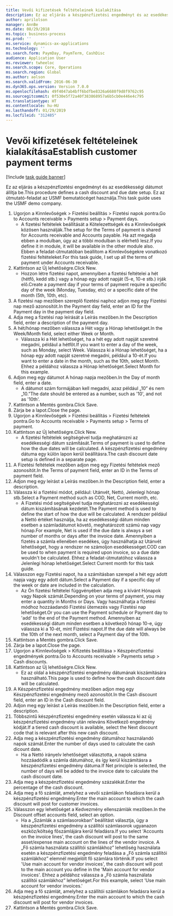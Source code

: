 ```yaml
---
title: Vevői kifizetések feltételeinek kialakítása
description: Ez az eljárás a készpénzfizetési engedményt és az esedékességi dátumot állítja be.
author: aprilolson
manager: AnnBe
ms.date: 08/29/2018
ms.topic: business-process
ms.prod: ''
ms.service: dynamics-ax-applications
ms.technology: ''
ms.search.form: PaymDay, PaymTerm, CashDisc
audience: Application User
ms.reviewer: twheeloc
ms.search.scope: Core, Operations
ms.search.region: Global
ms.author: aolson
ms.search.validFrom: 2016-06-30
ms.dyn365.ops.version: Version 7.0.0
ms.openlocfilehash: 49f4047ab4bff6bdfbe8326a6680f9d8f9762c95
ms.sourcegitcommit: 0f530e5f72a40f383868957a6b5cb0e446e4c795
ms.translationtype: HT
ms.contentlocale: hu-HU
ms.lasthandoff: 01/29/2019
ms.locfileid: "312485"
---
```

# <a name="establish-customer-payment-terms"></a><span data-ttu-id="e611d-103">Vevői kifizetések feltételeinek kialakítása</span><span class="sxs-lookup"><span data-stu-id="e611d-103">Establish customer payment terms</span></span>

[!include [task guide banner](../../includes/task-guide-banner.md)]

<span data-ttu-id="e611d-104">Ez az eljárás a készpénzfizetési engedményt és az esedékességi dátumot állítja be.</span><span class="sxs-lookup"><span data-stu-id="e611d-104">This procedure defines a cash discount and due date setup.</span></span> <span data-ttu-id="e611d-105">Ez az útmutató-feladat az USMF bemutatócéget használja.</span><span class="sxs-lookup"><span data-stu-id="e611d-105">This task guide uses the USMF demo company.</span></span>

1. <span data-ttu-id="e611d-106">Ugorjon a Kinnlevőségek > Fizetési beállítás > Fizetési napok pontra.</span><span class="sxs-lookup"><span data-stu-id="e611d-106">Go to Accounts receivable > Payments setup > Payment days.</span></span>
    * <span data-ttu-id="e611d-107">A fizetési feltételek beállítását a Kötelezettségek és a Kinnlevőségek közösen használják.</span><span class="sxs-lookup"><span data-stu-id="e611d-107">The setup for the Terms of payment is shared for Accounts receivable and Accounts payable.</span></span> <span data-ttu-id="e611d-108">Ha azt megadja ebben a modulban, úgy az a többi modulban is elérhető lesz.</span><span class="sxs-lookup"><span data-stu-id="e611d-108">If you define it in module, it will be available in the other module also.</span></span> <span data-ttu-id="e611d-109">Ebben a feladat-útmutatóban beállítom a Kinnlevőségekre vonatkozó fizetési feltételeket.</span><span class="sxs-lookup"><span data-stu-id="e611d-109">For this task guide, I set up all the terms of payment under Accounts receivable.</span></span>  
2. <span data-ttu-id="e611d-110">Kattintson az Új lehetőségre.</span><span class="sxs-lookup"><span data-stu-id="e611d-110">Click New.</span></span>
    * <span data-ttu-id="e611d-111">Hozzon létre fizetési napot, amennyiben a fizetési feltételei a hét (hétfő, kedd stb.) vagy a hónap egy adott napját (5-e, 10-e stb.) írják elő.</span><span class="sxs-lookup"><span data-stu-id="e611d-111">Create a payment day if your terms of payment require a specific day of the week (Monday, Tuesday, etc) or a specific date of the month (5th, 10th, etc).</span></span>  
3. <span data-ttu-id="e611d-112">A fizetési nap mezőben szereplő fizetési naphoz adjon meg egy Fizetési nap mező azonosítót.</span><span class="sxs-lookup"><span data-stu-id="e611d-112">In the Payment day field, enter an ID for the Payment day in the payment day field.</span></span>
4. <span data-ttu-id="e611d-113">Adja meg a fizetési nap leírását a Leírás mezőben.</span><span class="sxs-lookup"><span data-stu-id="e611d-113">In the Description field, enter a description of the payment day.</span></span>
5. <span data-ttu-id="e611d-114">A hét/hónap mezőben válassza a Hét vagy a Hónap lehetőséget.</span><span class="sxs-lookup"><span data-stu-id="e611d-114">In the Week/Month field, select either Week or Month.</span></span>
    * <span data-ttu-id="e611d-115">Válassza ki a Hét lehetőséget, ha a hét egy adott napját szeretné megadni, például a hétfőt.</span><span class="sxs-lookup"><span data-stu-id="e611d-115">If you want to enter a day of the week, such as Monday, select Week.</span></span> <span data-ttu-id="e611d-116">Válassza ki a Hónap lehetőséget, ha a hónap egy adott napját szeretné megadni, például a 10-ét.</span><span class="sxs-lookup"><span data-stu-id="e611d-116">If you want to enter a date in the month, such as the 10th, select Month.</span></span> <span data-ttu-id="e611d-117">Ehhez a példához válassza a Hónap lehetőséget.</span><span class="sxs-lookup"><span data-stu-id="e611d-117">Select Month for this example.</span></span>  
6. <span data-ttu-id="e611d-118">Adjon meg egy dátumot A hónap napja mezőben.</span><span class="sxs-lookup"><span data-stu-id="e611d-118">In the Day of month field, enter a date.</span></span>
    * <span data-ttu-id="e611d-119">A dátumot szám formájában kell megadni, azaz például „10” és nem „10.”</span><span class="sxs-lookup"><span data-stu-id="e611d-119">The date should be entered as a number, such as '10', and not as '10th'.</span></span>  
7. <span data-ttu-id="e611d-120">Kattintson a Mentés gombra.</span><span class="sxs-lookup"><span data-stu-id="e611d-120">Click Save.</span></span>
8. <span data-ttu-id="e611d-121">Zárja be a lapot.</span><span class="sxs-lookup"><span data-stu-id="e611d-121">Close the page.</span></span>
9. <span data-ttu-id="e611d-122">Ugorjon a Kinnlevőségek > Fizetési beállítás > Fizetési feltételek pontra.</span><span class="sxs-lookup"><span data-stu-id="e611d-122">Go to Accounts receivable > Payments setup > Terms of payment.</span></span>
10. <span data-ttu-id="e611d-123">Kattintson az Új lehetőségre.</span><span class="sxs-lookup"><span data-stu-id="e611d-123">Click New.</span></span>
    * <span data-ttu-id="e611d-124">A fizetési feltételek segítségével tudja meghatározni az esedékességi dátum számítását.</span><span class="sxs-lookup"><span data-stu-id="e611d-124">Terms of payment is used to define how the due dates will be calculated.</span></span> <span data-ttu-id="e611d-125">A készpénzfizetési engedmény dátuma egy külön lapon kerül beállításra.</span><span class="sxs-lookup"><span data-stu-id="e611d-125">The cash discount date setup is defined in a separate page.</span></span>  
11. <span data-ttu-id="e611d-126">A Fizetési feltételek mezőben adjon meg egy Fizetési feltételek mező azonosítót.</span><span class="sxs-lookup"><span data-stu-id="e611d-126">In the Terms of payment field, enter an ID in the Terms of payment field.</span></span>
12. <span data-ttu-id="e611d-127">Adjon meg egy leírást a Leírás mezőben.</span><span class="sxs-lookup"><span data-stu-id="e611d-127">In the Description field, enter a description.</span></span>
13. <span data-ttu-id="e611d-128">Válassza ki a fizetési módot, például: Utánvét, Nettó, Jelenlegi hónap stb.</span><span class="sxs-lookup"><span data-stu-id="e611d-128">Select a Payment method such as COD, Net, Current month, etc.</span></span>
    * <span data-ttu-id="e611d-129">A Fizetési mód segítségével tudja meghatározni az esedékességi dátum kiszámításának kezdetét.</span><span class="sxs-lookup"><span data-stu-id="e611d-129">The Payment method is used to define the start of how the due will be calculated.</span></span>  <span data-ttu-id="e611d-130">A rendszer például a Nettó értéket használja, ha az esedékességi dátum minden esetben a számladátumot követő, meghatározott számú nap vagy hónap.</span><span class="sxs-lookup"><span data-stu-id="e611d-130">For example, Net is used if the due date is always a set number of months or days after the invoice date.</span></span> <span data-ttu-id="e611d-131">Amennyiben a fizetés a számla ellenében esedékes, úgy használhatja az Utánvét lehetőséget, hogy a rendszer ne számoljon esedékességet.</span><span class="sxs-lookup"><span data-stu-id="e611d-131">COD can be used to when payment is required upon invoice, so a due date wouldn't be calculated.</span></span> <span data-ttu-id="e611d-132">Ehhez a feladat-útmutatóhoz válassza a Jelenlegi hónap lehetőséget.</span><span class="sxs-lookup"><span data-stu-id="e611d-132">Select Current month for this task guide.</span></span>  
14. <span data-ttu-id="e611d-133">Válasszon egy Fizetési napot, ha a számításban szerepel a hét egy adott napja vagy egy adott dátum.</span><span class="sxs-lookup"><span data-stu-id="e611d-133">Select a Payment day if a specific day of the  week or date are included in the calculation.</span></span>
    * <span data-ttu-id="e611d-134">Az Ön fizetési feltételei függvényében adja meg a kívánt Hónapok vagy Napok számát.</span><span class="sxs-lookup"><span data-stu-id="e611d-134">Depending on your terms of payment, you may enter a quantity in Months or Days.</span></span> <span data-ttu-id="e611d-135">Vagy használhatja a fizetési módhoz hozzáadandó Fizetési ütemezés vagy Fizetési nap lehetőséget.</span><span class="sxs-lookup"><span data-stu-id="e611d-135">Or you can use the Payment schedule or Payment day to 'add' to the end of the Payment method.</span></span> <span data-ttu-id="e611d-136">Amennyiben az esedékességi dátum minden esetben a következő hónap 10-e, úgy válassza ki a 10-ét, mint Fizetési napot.</span><span class="sxs-lookup"><span data-stu-id="e611d-136">If the due date will always be the 10th of the next month, select a Payment day of the 10th.</span></span>  
15. <span data-ttu-id="e611d-137">Kattintson a Mentés gombra.</span><span class="sxs-lookup"><span data-stu-id="e611d-137">Click Save.</span></span>
16. <span data-ttu-id="e611d-138">Zárja be a lapot.</span><span class="sxs-lookup"><span data-stu-id="e611d-138">Close the page.</span></span>
17. <span data-ttu-id="e611d-139">Ugorjon a Kinnlevőségek > Kifizetés beállítása > Készpénzfizetési engedmények pontra.</span><span class="sxs-lookup"><span data-stu-id="e611d-139">Go to Accounts receivable > Payments setup > Cash discounts.</span></span>
18. <span data-ttu-id="e611d-140">Kattintson az Új lehetőségre.</span><span class="sxs-lookup"><span data-stu-id="e611d-140">Click New.</span></span>
    * <span data-ttu-id="e611d-141">Ez az oldal a készpénzfizetési engedmény dátumának kiszámítására használható.</span><span class="sxs-lookup"><span data-stu-id="e611d-141">This page is used to define how the cash discount date will be calculated.</span></span>  
19. <span data-ttu-id="e611d-142">A Készpénzfizetési engedmény mezőben adjon meg egy Készpénzfizetési engedmény mező azonosítót.</span><span class="sxs-lookup"><span data-stu-id="e611d-142">In the Cash discount field, enter an ID in the Cash discount field.</span></span>
20. <span data-ttu-id="e611d-143">Adjon meg egy leírást a Leírás mezőben.</span><span class="sxs-lookup"><span data-stu-id="e611d-143">In the Description field, enter a description.</span></span>
21. <span data-ttu-id="e611d-144">Többszintű készpénzfizetési engedmény esetén válassza ki az új készpénzfizetési engedmény után releváns Következő engedmény kódját.</span><span class="sxs-lookup"><span data-stu-id="e611d-144">If a tiered cash discount is available, select the Next discount code that is relevant after this new cash discount.</span></span>
22. <span data-ttu-id="e611d-145">Adja meg a készpénzfizetési engedmény dátumához használandó napok számát.</span><span class="sxs-lookup"><span data-stu-id="e611d-145">Enter the number of days used to calculate the cash dicount date.</span></span>
    * <span data-ttu-id="e611d-146">Ha a Nettó irányelv lehetőséget választotta, a napok száma hozzáadódik a számla dátumához, és így kerül kiszámításra a készpénzfizetési engedmény dátuma.</span><span class="sxs-lookup"><span data-stu-id="e611d-146">If Net principle is selected, the number of days will be added to the invoice date to calculate the cash discount date.</span></span>  
23. <span data-ttu-id="e611d-147">Adja meg a készpénzfizetési engedmény százalékát.</span><span class="sxs-lookup"><span data-stu-id="e611d-147">Enter the percentage of the cash discount.</span></span>
24. <span data-ttu-id="e611d-148">Adja meg a fő számlát, amelyhez a vevői számlákon feladásra kerül a készpénzfizetési engedmény.</span><span class="sxs-lookup"><span data-stu-id="e611d-148">Enter the main account to which the cash discount will post for customer invoices.</span></span>
25. <span data-ttu-id="e611d-149">Válasszon egy lehetőséget a Kedvezmény ellenszámlák mezőben.</span><span class="sxs-lookup"><span data-stu-id="e611d-149">In the Discount offset accounts field, select an option.</span></span>
    * <span data-ttu-id="e611d-150">Ha a „Számlák a számlasorokban” beállítást választja, úgy a készpénzfizetési engedmény a szállítói számlasorok ugyanazon eszköz/költség főszámlájára kerül feladásra.</span><span class="sxs-lookup"><span data-stu-id="e611d-150">If you select 'Accounts on the invoice lines', the cash discount will post to the same asset/expense main account on the lines of the vendor invoice.</span></span> <span data-ttu-id="e611d-151">A „Fő számla használata szállítói számlákhoz” lehetőség használata esetén a készpénzfizetési engedmény feladása a „Fő számla szállítói számlákhoz” elemnél megjelölt fő számlára történik.</span><span class="sxs-lookup"><span data-stu-id="e611d-151">If you select 'Use main account for vendor invoices', the cash discount will post to the main account you define in the 'Main account for vendor invoices'.</span></span> <span data-ttu-id="e611d-152">Ehhez a példához válassza a „Fő számla használata szállítói számlákhoz” lehetőséget.</span><span class="sxs-lookup"><span data-stu-id="e611d-152">For this example, select 'Use main account for vendor invoices.'</span></span>  
26. <span data-ttu-id="e611d-153">Adja meg a fő számlát, amelyhez a szállítói számlákon feladásra kerül a készpénzfizetési engedmény.</span><span class="sxs-lookup"><span data-stu-id="e611d-153">Enter the main account to which the cash discount will post for vendor invoices.</span></span>
27. <span data-ttu-id="e611d-154">Kattintson a Mentés gombra.</span><span class="sxs-lookup"><span data-stu-id="e611d-154">Click Save.</span></span>

